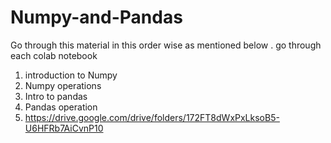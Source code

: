 # Numpy-and-Pandas
Go through this material in this order wise as mentioned below .
go through each colab notebook
1) introduction to Numpy
2) Numpy operations
3) Intro to pandas
4) Pandas operation
5) https://drive.google.com/drive/folders/172FT8dWxPxLksoB5-U6HFRb7AiCvnP10
